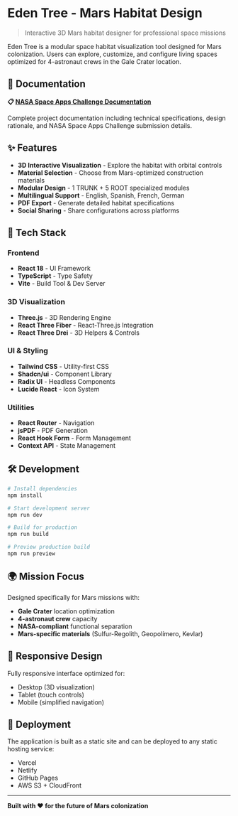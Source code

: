 # Eden Tree - Mars Habitat Design

> Interactive 3D Mars habitat designer for professional space missions

Eden Tree is a modular space habitat visualization tool designed for Mars colonization. Users can explore, customize, and configure living spaces optimized for 4-astronaut crews in the Gale Crater location.

## 📄 Documentation

**📋 [NASA Space Apps Challenge Documentation](./docs/Space%20%26%20Spaces-2025%20NASA%20Space%20Apps%20Challenge.pdf)**

Complete project documentation including technical specifications, design rationale, and NASA Space Apps Challenge submission details.

## ✨ Features

- **3D Interactive Visualization** - Explore the habitat with orbital controls
- **Material Selection** - Choose from Mars-optimized construction materials
- **Modular Design** - 1 TRUNK + 5 ROOT specialized modules
- **Multilingual Support** - English, Spanish, French, German
- **PDF Export** - Generate detailed habitat specifications
- **Social Sharing** - Share configurations across platforms

## 🚀 Tech Stack

### Frontend
- **React 18** - UI Framework
- **TypeScript** - Type Safety
- **Vite** - Build Tool & Dev Server

### 3D Visualization
- **Three.js** - 3D Rendering Engine
- **React Three Fiber** - React-Three.js Integration
- **React Three Drei** - 3D Helpers & Controls

### UI & Styling
- **Tailwind CSS** - Utility-first CSS
- **Shadcn/ui** - Component Library
- **Radix UI** - Headless Components
- **Lucide React** - Icon System

### Utilities
- **React Router** - Navigation
- **jsPDF** - PDF Generation
- **React Hook Form** - Form Management
- **Context API** - State Management

## 🛠️ Development

```bash
# Install dependencies
npm install

# Start development server
npm run dev

# Build for production
npm run build

# Preview production build
npm run preview
```

## 🌍 Mission Focus

Designed specifically for Mars missions with:
- **Gale Crater** location optimization
- **4-astronaut crew** capacity
- **NASA-compliant** functional separation
- **Mars-specific materials** (Sulfur-Regolith, Geopolímero, Kevlar)

## 📱 Responsive Design

Fully responsive interface optimized for:
- Desktop (3D visualization)
- Tablet (touch controls)
- Mobile (simplified navigation)

## 🚀 Deployment

The application is built as a static site and can be deployed to any static hosting service:
- Vercel
- Netlify
- GitHub Pages
- AWS S3 + CloudFront

---

**Built with ❤️ for the future of Mars colonization**